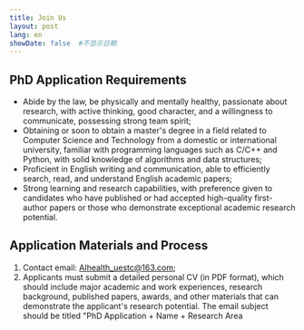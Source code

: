 ```yaml
---
title: Join Us
layout: post
lang: en
showDate: false  #不显示日期
---
```


## PhD Application Requirements ##

- Abide by the law, be physically and mentally healthy, passionate about research, with active thinking, good character,
  and a willingness to communicate, possessing strong team spirit;
- Obtaining or soon to obtain a master's degree in a field related to Computer Science and Technology from a domestic or
  international university, familiar with programming languages such as C/C++ and Python, with solid knowledge of
  algorithms and data structures;
- Proficient in English writing and communication, able to efficiently search, read, and understand English academic
  papers;
- Strong learning and research capabilities, with preference given to candidates who have published or had accepted
  high-quality first-author papers or those who demonstrate exceptional academic research potential.

## Application Materials and Process ##

1. Contact email: AIhealth_uestc@163.com;
2. Applicants must submit a detailed personal CV (in PDF format), which should include major academic and work experiences, research background, published papers, awards, and other materials that can demonstrate the applicant's research potential. The email subject should be titled "PhD Application + Name + Research Area


